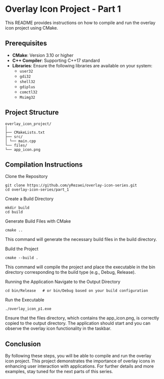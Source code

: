 
# Overlay Icon Project - Part 1

This README provides instructions on how to compile and run the overlay icon project using CMake.

## Prerequisites

- **CMake**: Version 3.10 or higher
- **C++ Compiler**: Supporting C++17 standard
- **Libraries**: Ensure the following libraries are available on your system:
  - `user32`
  - `gdi32`
  - `shell32`
  - `gdiplus`
  - `comctl32`
  - `Msimg32`

## Project Structure
```
overlay_icon_project/
│
├── CMakeLists.txt
├── src/
│ └── main.cpp
└── files/
└── app_icon.png
```

## Compilation Instructions
Clone the Repository

```
git clone https://github.com/yRezaei/overlay-icon-series.git
cd overlay-icon-series/part_1
```

Create a Build Directory
```
mkdir build
cd build
```

Generate Build Files with CMake
```
cmake ..
```

This command will generate the necessary build files in the build directory.

Build the Project
```
cmake --build .
```
This command will compile the project and place the executable in the bin directory corresponding to the build type (e.g., Debug, Release).

Running the Application
Navigate to the Output Directory
```
cd bin/Release   # or bin/Debug based on your build configuration
```

Run the Executable
```
./overlay_icon_p1.exe
```

Ensure that the files directory, which contains the app_icon.png, is correctly copied to the output directory. The application should start and you can observe the overlay icon functionality in the taskbar.

## Conclusion
By following these steps, you will be able to compile and run the overlay icon project. This project demonstrates the importance of overlay icons in enhancing user interaction with applications. For further details and more examples, stay tuned for the next parts of this series.